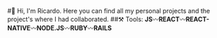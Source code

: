 #👋 Hi, I'm Ricardo.
Here you can find all my personal projects and the project's where I had collaborated.
##⚒ Tools:
**JS**〰**REACT**〰**REACT-NATIVE**〰**NODE.JS**〰**RUBY**〰**RAILS**
